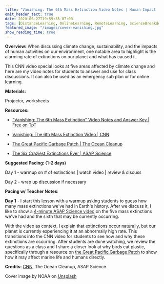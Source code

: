 ```yaml
---
title: "Vanishing: The 6th Mass Extinction Video Notes | Human Impact | Sub Plan"
omit_header_text: true
date: 2020-06-27T19:59:35-07:00
tags: [DistanceLearning, OnlineLearning, RemoteLearning, ScienceBreakdowns, SubPlans, Sustainability, Worksheets, Biology, Ecology]
featured_image: "/images/cover-vanishing.jpg"
show_reading_time: true
---
```


**Overview:** When discussing climate change, sustainability, and the impacts of human activities on our environment, one notable area to highlight is the alarming rate of extinctions on our planet and what has caused it.

This CNN video special looks at five areas affected by climate change and here are my video notes for students to answer and use for class discussions. It can also be used as an emergency sub plan or for online learning.

**Materials:**

Projector, worksheets

**Resources:**

- ["Vanishing: The 6th Mass Extinction" Video Notes and Answer Key | Free on TpT](https://www.teacherspayteachers.com/Product/CNNs-Vanishing-The-6th-Mass-Extinction-Video-Notes-Works-as-Sub-Plan-5718672)

- [Vanishing: The 6th Mass Extinction Video | CNN](https://youtu.be/CUA2VgLrgn0)

- [The Great Pacific Garbage Patch | The Ocean Cleanup](https://theoceancleanup.com/great-pacific-garbage-patch/)


- [The Six Craziest Extinctions Ever | ASAP Science](https://www.youtube.com/watch?v=wissIOikrqc)

**Suggested Pacing: (1-2 days)**

Day 1 - warmup on # of extinctions | watch video | review & discuss

Day 2 - wrap up discussion if necessary

**Pacing w/ Teacher Notes:**

**Day 1** - I start this lesson with a warmup asking students to guess how many mass extinctions we've had in Earth's history. After we discuss it, I like to show a [4-minute ASAP Science video](https://www.youtube.com/watch?v=wissIOikrqc) on the five mass extinctions we've had and the sixth that may be currently occurring.

With the video as context, I explain that extinctions occur naturally, but our planet is currently experiencing it at an abnormally high rate. This transitions into the CNN video for students to see how and why these extinctions are occurring. After students are done watching, we review the questions as a class and I share a closer look at why birds eat plastic, specifically through a resource on [the Great Pacific Garbage Patch](https://theoceancleanup.com/great-pacific-garbage-patch/) to show how it may affect marine life and humans directly.

**Credits:** [CNN](https://www.cnn.com/specials/world/vanishing-earths-mass-extinction), The Ocean Cleanup, ASAP Science

Cover image by NOAA</a> on <a href="https://unsplash.com/photos/three-polar-bears-UgWcvfl4q5I">Unsplash</a>
